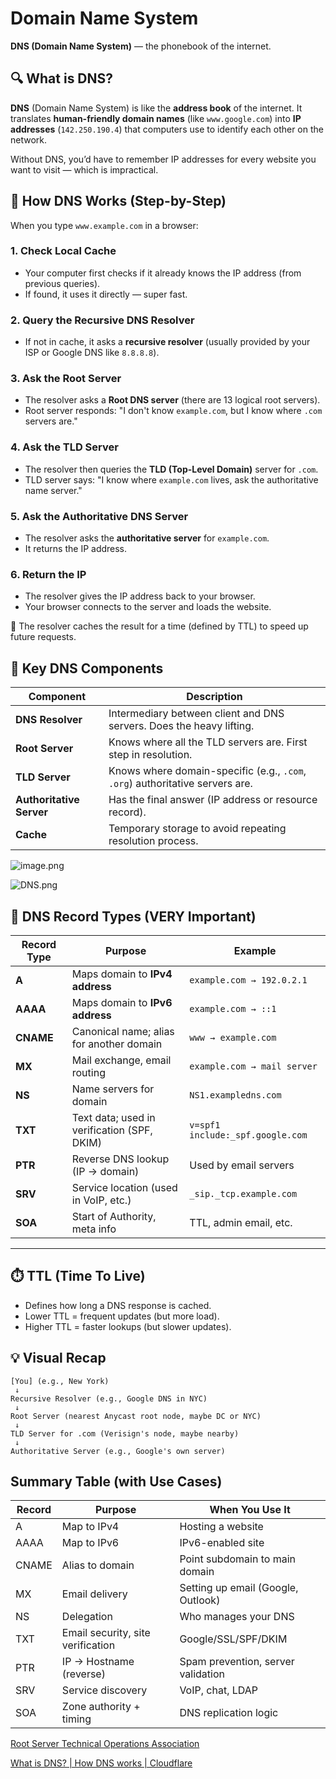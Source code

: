 # Domain Name System

**DNS (Domain Name System)** — the phonebook of the internet.

## 🔍 What is DNS?

**DNS** (Domain Name System) is like the **address book** of the internet. It translates **human-friendly domain names** (like `www.google.com`) into **IP addresses** (`142.250.190.4`) that computers use to identify each other on the network.

Without DNS, you’d have to remember IP addresses for every website you want to visit — which is impractical.

## 🧠 How DNS Works (Step-by-Step)

When you type `www.example.com` in a browser:

### 1. **Check Local Cache**

- Your computer first checks if it already knows the IP address (from previous queries).
- If found, it uses it directly — super fast.

### 2. **Query the Recursive DNS Resolver**

- If not in cache, it asks a **recursive resolver** (usually provided by your ISP or Google DNS like `8.8.8.8`).

### 3. **Ask the Root Server**

- The resolver asks a **Root DNS server** (there are 13 logical root servers).
- Root server responds: "I don't know `example.com`, but I know where `.com` servers are."

### 4. **Ask the TLD Server**

- The resolver then queries the **TLD (Top-Level Domain)** server for `.com`.
- TLD server says: "I know where `example.com` lives, ask the authoritative name server."

### 5. **Ask the Authoritative DNS Server**

- The resolver asks the **authoritative server** for `example.com`.
- It returns the IP address.

### 6. **Return the IP**

- The resolver gives the IP address back to your browser.
- Your browser connects to the server and loads the website.

🔁 The resolver caches the result for a time (defined by TTL) to speed up future requests.

## 🧩 Key DNS Components

| Component | Description |
| --- | --- |
| **DNS Resolver** | Intermediary between client and DNS servers. Does the heavy lifting. |
| **Root Server** | Knows where all the TLD servers are. First step in resolution. |
| **TLD Server** | Knows where domain-specific (e.g., `.com`, `.org`) authoritative servers are. |
| **Authoritative Server** | Has the final answer (IP address or resource record). |
| **Cache** | Temporary storage to avoid repeating resolution process. |

![image.png](Domain%20Name%20System%201d01fec92daa802b9492fe5c4f239b25/image.png)

![DNS.png](Domain%20Name%20System%201d01fec92daa802b9492fe5c4f239b25/DNS.png)

## 📄 DNS Record Types (VERY Important)

| Record Type | Purpose | Example |
| --- | --- | --- |
| **A** | Maps domain to **IPv4 address** | `example.com → 192.0.2.1` |
| **AAAA** | Maps domain to **IPv6 address** | `example.com → ::1` |
| **CNAME** | Canonical name; alias for another domain | `www → example.com` |
| **MX** | Mail exchange, email routing | `example.com → mail server` |
| **NS** | Name servers for domain | `NS1.exampledns.com` |
| **TXT** | Text data; used in verification (SPF, DKIM) | `v=spf1 include:_spf.google.com` |
| **PTR** | Reverse DNS lookup (IP → domain) | Used by email servers |
| **SRV** | Service location (used in VoIP, etc.) | `_sip._tcp.example.com` |
| **SOA** | Start of Authority, meta info | TTL, admin email, etc. |

---

## ⏱️ TTL (Time To Live)

- Defines how long a DNS response is cached.
- Lower TTL = frequent updates (but more load).
- Higher TTL = faster lookups (but slower updates).

## 💡 Visual Recap

```
[You] (e.g., New York)
 ↓
Recursive Resolver (e.g., Google DNS in NYC)
 ↓
Root Server (nearest Anycast root node, maybe DC or NYC)
 ↓
TLD Server for .com (Verisign's node, maybe nearby)
 ↓
Authoritative Server (e.g., Google's own server)

```

## Summary Table (with Use Cases)

| Record | Purpose | When You Use It |
| --- | --- | --- |
| A | Map to IPv4 | Hosting a website |
| AAAA | Map to IPv6 | IPv6-enabled site |
| CNAME | Alias to domain | Point subdomain to main domain |
| MX | Email delivery | Setting up email (Google, Outlook) |
| NS | Delegation | Who manages your DNS |
| TXT | Email security, site verification | Google/SSL/SPF/DKIM |
| PTR | IP → Hostname (reverse) | Spam prevention, server validation |
| SRV | Service discovery | VoIP, chat, LDAP |
| SOA | Zone authority + timing | DNS replication logic |

[Root Server Technical Operations Association](https://root-servers.org/)

[What is DNS? | How DNS works | Cloudflare](https://www.cloudflare.com/learning/dns/what-is-dns/)
